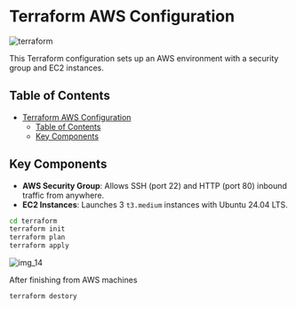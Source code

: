 # Terraform AWS Configuration

![terraform](https://github.com/user-attachments/assets/25f7ffe6-2f75-46b7-a1ec-8a5ba2ca0016)

This Terraform configuration sets up an AWS environment with a security group and EC2 instances.

## Table of Contents

- [Terraform AWS Configuration](#terraform-aws-configuration)
  - [Table of Contents](#table-of-contents)
  - [Key Components](#key-components)


## Key Components

- **AWS Security Group**: Allows SSH (port 22) and HTTP (port 80) inbound traffic from anywhere.
- **EC2 Instances**: Launches 3 `t3.medium` instances with Ubuntu 24.04 LTS.

```bash
cd terraform
terraform init
terraform plan
terraform apply
```
![img_14](https://github.com/user-attachments/assets/6d390fb5-985b-4c91-ad3d-f0621a0b7620)

After finishing from AWS machines
```bash
terraform destory
```
